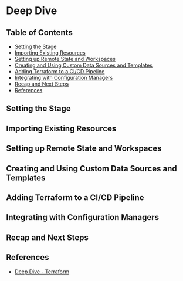 # Deep Dive

## Table of Contents

<!-- START doctoc generated TOC please keep comment here to allow auto update -->
<!-- DON'T EDIT THIS SECTION, INSTEAD RE-RUN doctoc TO UPDATE -->

- [Setting the Stage](#setting-the-stage)
- [Importing Existing Resources](#importing-existing-resources)
- [Setting up Remote State and Workspaces](#setting-up-remote-state-and-workspaces)
- [Creating and Using Custom Data Sources and Templates](#creating-and-using-custom-data-sources-and-templates)
- [Adding Terraform to a CI/CD Pipeline](#adding-terraform-to-a-cicd-pipeline)
- [Integrating with Configuration Managers](#integrating-with-configuration-managers)
- [Recap and Next Steps](#recap-and-next-steps)
- [References](#references)

<!-- END doctoc generated TOC please keep comment here to allow auto update -->

## Setting the Stage

## Importing Existing Resources

## Setting up Remote State and Workspaces

## Creating and Using Custom Data Sources and Templates

## Adding Terraform to a CI/CD Pipeline

## Integrating with Configuration Managers

## Recap and Next Steps

## References

- [Deep Dive - Terraform](https://app.pluralsight.com/library/courses/deep-dive-terraform/table-of-contents)

